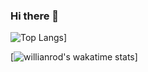 ### Hi there 👋

<!--
**LucasAMiranda/LucasAMiranda** is a ✨ _special_ ✨ repository because its `README.md` (this file) appears on your GitHub profile.

- 🔭 Eu trabalho como professor online freelancer de programação voltado para jovens e adultos
- 🌱 Estou aprendendo a como me desenvolver como ser humano, acho isso primordial para qualquer profissão
- 👯 Estou participando de comunidades e colocaborando em blogs de estudos à distância
-->
![Top Langs](https://github-readme-stats.vercel.app/api/top-langs/?username=LucasAMiranda)]

[![willianrod's wakatime stats](https://github-readme-stats.vercel.app/api/wakatime?username=LucasAMiranda)]

